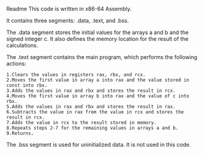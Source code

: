 Readme
This code is written in x86-64 Assembly.

It contains three segments: .data, .text, and .bss.

The .data segment stores the initial values for the arrays a and b and the signed integer c. It also defines the memory location for the result of the calculations.

The .text segment contains the main program, which performs the following actions:

    1.Clears the values in registers rax, rbx, and rcx.
    2.Moves the first value in array a into rax and the value stored in const into rbx.
    3.Adds the values in rax and rbx and stores the result in rcx.
    4.Moves the first value in array b into rax and the value of c into rbx.
    5.Adds the values in rax and rbx and stores the result in rax.
    6.Subtracts the value in rax from the value in rcx and stores the result in rcx.
    7.Adds the value in rcx to the result stored in memory.
    8.Repeats steps 2-7 for the remaining values in arrays a and b.
    9.Returns.
The .bss segment is used for uninitialized data. It is not used in this code.
